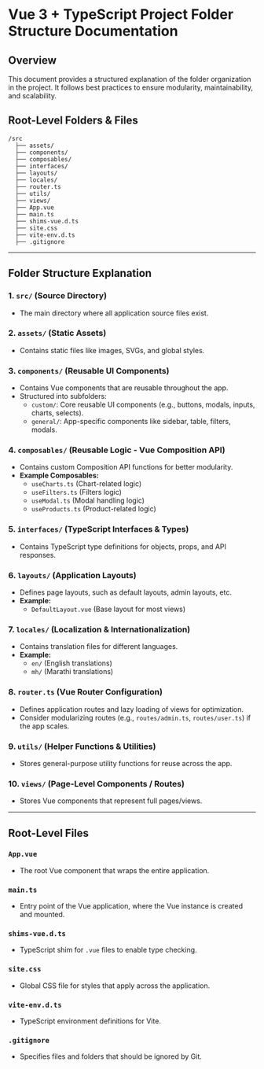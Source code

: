 # Vue 3 + TypeScript Project Folder Structure Documentation

## Overview
This document provides a structured explanation of the folder organization in the project. It follows best practices to ensure modularity, maintainability, and scalability.

## Root-Level Folders & Files
```
/src
  ├── assets/
  ├── components/
  ├── composables/
  ├── interfaces/
  ├── layouts/
  ├── locales/
  ├── router.ts
  ├── utils/
  ├── views/
  ├── App.vue
  ├── main.ts
  ├── shims-vue.d.ts
  ├── site.css
  ├── vite-env.d.ts
  ├── .gitignore
```

---
## Folder Structure Explanation

### 1. **`src/` (Source Directory)**
   - The main directory where all application source files exist.

### 2. **`assets/` (Static Assets)**
   - Contains static files like images, SVGs, and global styles.

### 3. **`components/` (Reusable UI Components)**
   - Contains Vue components that are reusable throughout the app.
   - Structured into subfolders:
     - `custom/`: Core reusable UI components (e.g., buttons, modals, inputs, charts, selects).
     - `general/`: App-specific components like sidebar, table, filters, modals.
   
### 4. **`composables/` (Reusable Logic - Vue Composition API)**
   - Contains custom Composition API functions for better modularity.
   - **Example Composables:**
     - `useCharts.ts` (Chart-related logic)
     - `useFilters.ts` (Filters logic)
     - `useModal.ts` (Modal handling logic)
     - `useProducts.ts` (Product-related logic)

### 5. **`interfaces/` (TypeScript Interfaces & Types)**
   - Contains TypeScript type definitions for objects, props, and API responses.

### 6. **`layouts/` (Application Layouts)**
   - Defines page layouts, such as default layouts, admin layouts, etc.
   - **Example:**
     - `DefaultLayout.vue` (Base layout for most views)

### 7. **`locales/` (Localization & Internationalization)**
   - Contains translation files for different languages.
   - **Example:**
     - `en/` (English translations)
     - `mh/` (Marathi translations)

### 8. **`router.ts` (Vue Router Configuration)**
   - Defines application routes and lazy loading of views for optimization.
   - Consider modularizing routes (e.g., `routes/admin.ts`, `routes/user.ts`) if the app scales.

### 9. **`utils/` (Helper Functions & Utilities)**
   - Stores general-purpose utility functions for reuse across the app.

### 10. **`views/` (Page-Level Components / Routes)**
   - Stores Vue components that represent full pages/views.

---
## Root-Level Files

### **`App.vue`**
   - The root Vue component that wraps the entire application.

### **`main.ts`**
   - Entry point of the Vue application, where the Vue instance is created and mounted.

### **`shims-vue.d.ts`**
   - TypeScript shim for `.vue` files to enable type checking.

### **`site.css`**
   - Global CSS file for styles that apply across the application.

### **`vite-env.d.ts`**
   - TypeScript environment definitions for Vite.

### **`.gitignore`**
   - Specifies files and folders that should be ignored by Git.
